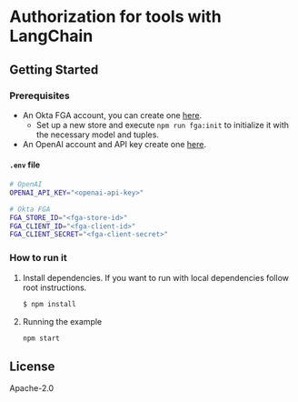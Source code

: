 # Authorization for tools with LangChain

## Getting Started

### Prerequisites

- An Okta FGA account, you can create one [here](https://dashboard.fga.dev).
  - Set up a new store and execute `npm run fga:init` to initialize it with the necessary model and tuples.
- An OpenAI account and API key create one [here](https://platform.openai.com).

#### `.env` file

```sh
# OpenAI
OPENAI_API_KEY="<openai-api-key>"

# Okta FGA
FGA_STORE_ID="<fga-store-id>"
FGA_CLIENT_ID="<fga-client-id>"
FGA_CLIENT_SECRET="<fga-client-secret>"
```

### How to run it

1. Install dependencies. If you want to run with local dependencies follow root instructions.

   ```sh
   $ npm install
   ```

2. Running the example
   ```sh
   npm start
   ```

## License

Apache-2.0

